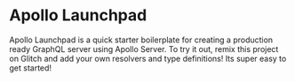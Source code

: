 # Apollo Launchpad

Apollo Launchpad is a quick starter boilerplate for creating a production ready GraphQL server using Apollo Server. To try it out, remix this project on Glitch  and add your own resolvers and type definitions! Its super easy to get started!